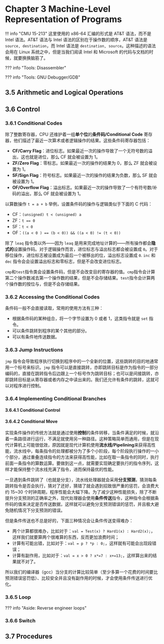 # Chapter 3 Machine-Level Representation of Programs

!!! info "CMU 15-213"
    这里使用的 x86-64 汇编的形式是 AT&T 语法，而不是 Intel 语法。AT&T 语法与 Intel 语法的区别在于操作数的顺序，AT&T 语法是 `source, destination`，而 Intel 语法是 `destination, source`。这种描述的语法会用在 Linux 系统之中，但是当我们阅读 Intel 和 Microsoft 的代码与文档的时候，就要换换脑筋了。


??? info "Tools: Disassembler"



??? info "Tools: GNU Debugger/GDB"

## 3.5 Arithmetic and Logical Operations

## 3.6 Control

### 3.6.1 Conditional Codes

除了整数寄存器，CPU 还维护着一组**单个位**的**条件码/Conditional Code** 寄存器，他们描述了最近一次算术或者逻辑操作的结果。这些条件码寄存器包括：

- **CF/Carry Flag**：进位标志。如果最近一次的操作导致了一个无符号数的溢出，这也就是进位，那么 CF 就会被设置为 1。
- **ZF/Zero Flag**：零标志。如果最近一次的操作的结果为 0，那么 ZF 就会被设置为 1。
- **SF/Sign Flag**：符号标志。如果最近一次的操作的结果为负数，那么 SF 就会被设置为 1。
- **OF/Overflow Flag**：溢出标志。如果最近一次的操作导致了一个有符号数/补码的溢出，那么 OF 就会被设置为 1。

以算数操作 `t = a + b` 举例，设置条件码的操作与逻辑类似于下面的 C 代码：

- CF：`(unsigned) t < (unsigned) a`
- ZF：`t == 0`
- SF：`t < 0`
- OF：`((a < 0 ) == (b < 0)) && ((a < 0) != (t < 0))`

除了 `leaq` 指令类以外——因为 `leaq` 是用来完成地址计算的——所有操作都会**隐式的**设置操作码。对于逻辑操作而言，进位标志与溢出标志都会被设置成 `0`。对于移位操作，进位标志被设置成为最后一个被移出的位，溢出标志设置成 `0`. `inc` 和 `dec` 指令会会设置溢出标志和零标志，但是不会改变进位标志。

`cmp`和`test`指令类会设置条件码，但是不会改变目的寄存器的值。`cmp`指令会计算第二个操作数减去第一个操作数的结果，但是不会存储结果。`test`指令会计算两个操作数的按位与，但是不会存储结果。

### 3.6.2 Accessing the Conditional Codes

条件码一般不会直接读取，常用的使用方法有三种：

- 根据条件码的某种组合，将一个字节设置为 0 或者 1，这类指令就是 `set` 指令。
- 可以条件跳转到程序的某个其他的部分。
- 可以有条件地传送数据。

### 3.6.3 Jump Instructions

`jmp` 指令会导致程序执行切换到程序中的一个全新的位置，这些跳转的目的地通常用一个标号来标识。`jmp` 指令可以是直接跳转，亦即跳转目标是作为指令的一部分编码的，直接在跳转指令后边跟上一个标号作为跳转目标；也可以是间接跳转，亦即跳转目标是从寄存器或者内存之中读出来的。我们还允许有条件的跳转，这就可以对程序进行控制。

### 3.6.4 Implementing Conditional Branches

#### 3.6.4.1 Conditional Control

#### 3.6.4.2 Conditional Move

实现条件操作的传统方法就是通过使用**控制**的条件转移，当条件满足的时候，就沿着一条路径进行运行，不满足就使用另一种路径。这种策略简单而通用，但是在现代计算机上可能很低效，原因就是现代计算机使用**流水线/Pipelining**来获得高性能，流水线中，每条指令的处理都被分为了多个小阶段，每个阶段执行操作的一小个部分，通过重叠连续指令的方法来获得高性能，比如在取一条指令的同时，执行前面一条指令的算数运算。要做到这一点，就需要实现确定要执行的指令序列，这样才能保持整个流水线充满了指令，进而保持最优的性能。

一旦遇到条件跳转了（也就是分支），流水线处理器就会采用**分支预测**，猜测每条跳转指令是否会执行，猜对了还好，猜错了就会遇到招致很严重的惩罚，会浪费大约 15~30 个时钟周期，程序性能会大幅下降。为了减少这种性能损失，除了不断提升分支预测的正确率之外，现代处理器会使用**条件传送**指令，这种指令会根据条件码的值来决定是否传送数据，这样就可以避免分支预测错误的惩罚，并且极大避免随机情况下分支预测的错误。

但是条件传送也不总是好的，下面三种情况会让条件传送变得难办：

- 两个计算都很难办，比如对于：`val = Test(x) ? Hard1(x) : Hard2(x);`，这样我们就要算两个很难算的东西，反而更加浪费时间；
- 计算有可能出错，比如对于：`val = p ? *p : 0;`，这样就有可能会出现段错误；
- 计算有副作用，比如对于：`val = x > 0 ? x*=7 : x+=13;`，这样算出来的结果就不对了。

所以我们的编译器（gcc）当分支的计算比较简单（至少多算一个花费的时间要比预测错误惩罚低）、比较安全并且没有副作用的时候，才会使用条件传送进行优化。

### 3.6.5 Loop

??? info "Aside: Reverse engineer loops"
    


### 3.6.6 Switch

## 3.7 Procedures